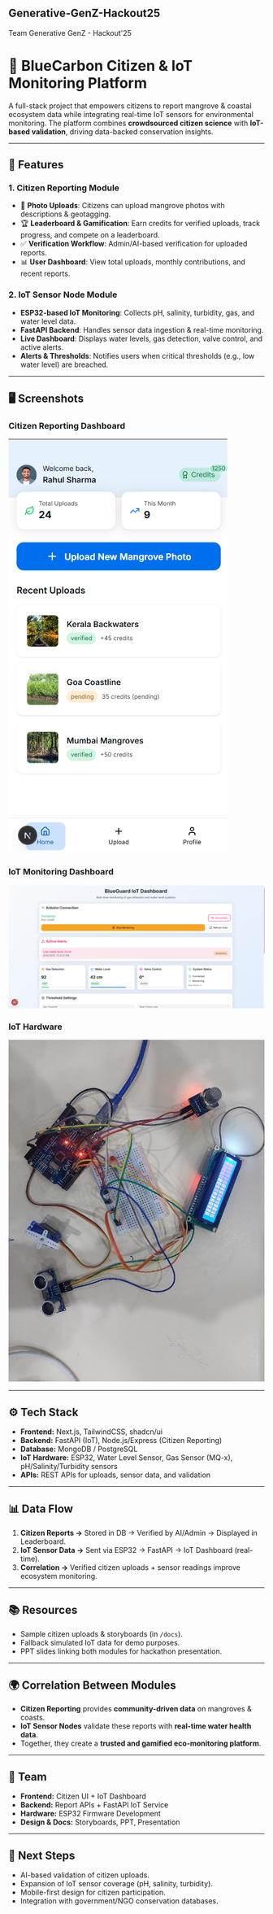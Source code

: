 ## Generative-GenZ-Hackout25
Team Generative GenZ - Hackout'25

# 🌱 BlueCarbon Citizen & IoT Monitoring Platform

A full-stack project that empowers citizens to report mangrove & coastal ecosystem data while integrating real-time IoT sensors for environmental monitoring. The platform combines **crowdsourced citizen science** with **IoT-based validation**, driving data-backed conservation insights.

---
## 🚀 Features

### 1. Citizen Reporting Module

* 📸 **Photo Uploads**: Citizens can upload mangrove photos with descriptions & geotagging.
* 🏆 **Leaderboard & Gamification**: Earn credits for verified uploads, track progress, and compete on a leaderboard.
* ✅ **Verification Workflow**: Admin/AI-based verification for uploaded reports.
* 📊 **User Dashboard**: View total uploads, monthly contributions, and recent reports.

### 2. IoT Sensor Node Module

* **ESP32-based IoT Monitoring**: Collects pH, salinity, turbidity, gas, and water level data.
* **FastAPI Backend**: Handles sensor data ingestion & real-time monitoring.
* **Live Dashboard**: Displays water levels, gas detection, valve control, and active alerts.
* **Alerts & Thresholds**: Notifies users when critical thresholds (e.g., low water level) are breached.

---

## 🖥️ Screenshots

### Citizen Reporting Dashboard

![Citizen Dashboard](https://github.com/JatinKevlani/Generative-GenZ-Hackout25/blob/29751bdc4c522f802f813e8644770c4a2792ea7e/bluecarbon-citizen-app/public/image.png)

### IoT Monitoring Dashboard

![IoT Dashboard](https://github.com/JatinKevlani/Generative-GenZ-Hackout25/blob/main/assets/images/img1.png)

### IoT Hardware
![IoT Hardware](https://github.com/JatinKevlani/Generative-GenZ-Hackout25/blob/main/assets/images/img2.jpeg)

---

## ⚙️ Tech Stack

* **Frontend:** Next.js, TailwindCSS, shadcn/ui
* **Backend:** FastAPI (IoT), Node.js/Express (Citizen Reporting)
* **Database:** MongoDB / PostgreSQL
* **IoT Hardware:** ESP32, Water Level Sensor, Gas Sensor (MQ-x), pH/Salinity/Turbidity sensors
* **APIs:** REST APIs for uploads, sensor data, and validation

---

## 📊 Data Flow

1. **Citizen Reports →** Stored in DB → Verified by AI/Admin → Displayed in Leaderboard.
2. **IoT Sensor Data →** Sent via ESP32 → FastAPI → IoT Dashboard (real-time).
3. **Correlation →** Verified citizen uploads + sensor readings improve ecosystem monitoring.

---

## 📚 Resources

* Sample citizen uploads & storyboards (in `/docs`).
* Fallback simulated IoT data for demo purposes.
* PPT slides linking both modules for hackathon presentation.

---

## 🌍 Correlation Between Modules

* **Citizen Reporting** provides **community-driven data** on mangroves & coasts.
* **IoT Sensor Nodes** validate these reports with **real-time water health data**.
* Together, they create a **trusted and gamified eco-monitoring platform**.

---

## 👥 Team

* **Frontend:** Citizen UI + IoT Dashboard
* **Backend:** Report APIs + FastAPI IoT Service
* **Hardware:** ESP32 Firmware Development
* **Design & Docs:** Storyboards, PPT, Presentation

---

## 📌 Next Steps

* AI-based validation of citizen uploads.
* Expansion of IoT sensor coverage (pH, salinity, turbidity).
* Mobile-first design for citizen participation.
* Integration with government/NGO conservation databases.

